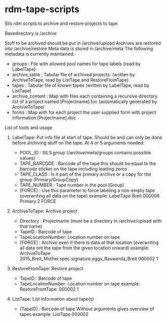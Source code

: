 # rdm-tape-scripts

Sils rdm scripts to archive and restore projects to tape 

Basedirectory is /archive

Stuff to be archived should be put in /archive/upload
Archives are restored into /archive/restore
Meta data is stored in /archive/meta
The following metadata is currently maintained: 
 * groups          : File with allowed pool names for tape labels (read by LabelTape)
 * archive_table   : Tabular file of archived projects. (written by ArchiveToTape, read by ListTape and RestoreFromTape)
 * tapes           : Tabular file of known tapes (written by LabelTape, read by ListTape)
 * archive_content : Map with files each containing a recursive directory list of a project named [Projectname].toc 
                   (automatically generated by ArchiveToTape) 
 * forms           : Map with for each project the user supplied form with project information [Projectname].doc

 List of tools and usage
1. LabelTape: Put info file at start of tape. Should be and can only be done before archiving stuff on the tape.
   At 4 or 5 arguments needed: 
    * POOL_ID      : SILS group (/archive/meta/groups contains possible values)
    * TAPE_BARCODE : Barcode of the tape this should be equal to the barcode sticker on the tape including leading zeros
    * TAPE_CLASS   : Is it part of the primary archive or a copy for the group  (Primary/GroupCopy)
    * TAPE_NUMBER  : Tape number in the pool (Group) 
    * [FORCE]      : Use this parameter to force labeling a non-empty tape (overwriting all data on the tape) 
   example:  LabelTape Breit 000006 Primary 2 FORCE 

2. ArchiveToTape:  Archive project
   * Directory         : Projectname (must be a directory in /archive/upload with that name)
   * TapeID            : Barcode of tape 
   * TapeLocationNumber: Location number on tape 
   * [FORCE]           : Archive even if there is data at that location  (overwriting all data ont the tape from the given location onward)
  example: ArchiveToTape 2015_Breit_Mother.spec.signature.eggs_Rauwerda_Breit 000002 1  
         
3. RestoreFromTape: Restore project
    * TapeID            : Barcode of tape 
    * TapeLocationNumber: Location number on tape 
      example: RestoreFromTape: 000002 1 
          
4. ListTape: List information about tape(s)
    * [TapeID] : Barcode of tape
   Without arguments gives overview of tapes 
   example: ListTape 000002
    

